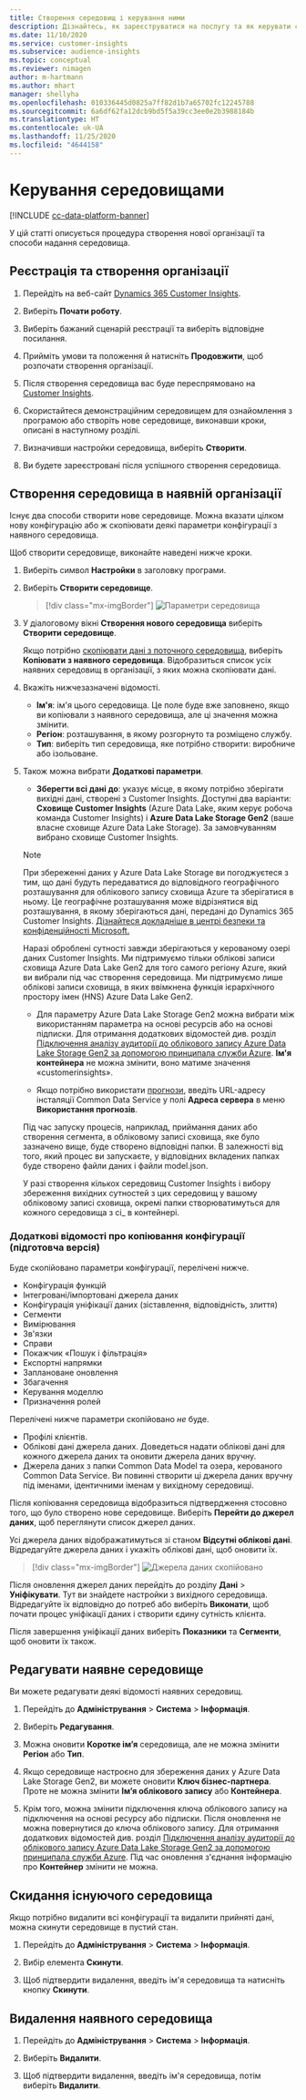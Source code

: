 ```yaml
---
title: Створення середовищ і керування ними
description: Дізнайтесь, як зареєструватися на послугу та як керувати середовищами.
ms.date: 11/10/2020
ms.service: customer-insights
ms.subservice: audience-insights
ms.topic: conceptual
ms.reviewer: nimagen
author: m-hartmann
ms.author: mhart
manager: shellyha
ms.openlocfilehash: 010336445d0825a7ff82d1b7a65702fc12245788
ms.sourcegitcommit: 6a6df62fa12dcb9bd5f5a39cc3ee0e2b3988184b
ms.translationtype: HT
ms.contentlocale: uk-UA
ms.lasthandoff: 11/25/2020
ms.locfileid: "4644158"
---
```

# <a name="manage-environments"></a>Керування середовищами

[!INCLUDE [cc-data-platform-banner](../includes/cc-data-platform-banner.md)]

У цій статті описується процедура створення нової організації та способи надання середовища.

## <a name="sign-up-and-create-an-organization"></a>Реєстрація та створення організації

1. Перейдіть на веб-сайт [Dynamics 365 Customer Insights](https://dynamics.microsoft.com/ai/customer-insights/).

2. Виберіть **Почати роботу**.

3. Виберіть бажаний сценарій реєстрації та виберіть відповідне посилання.

4. Прийміть умови та положення й натисніть **Продовжити**, щоб розпочати створення організації.

5. Після створення середовища вас буде переспрямовано на [Customer Insights](https://home.ci.ai.dynamics.com).

6. Скористайтеся демонстраційним середовищем для ознайомлення з програмою або створіть нове середовище, виконавши кроки, описані в наступному розділі.

7. Визначивши настройки середовища, виберіть **Створити**.

8. Ви будете зареєстровані після успішного створення середовища.

## <a name="create-an-environment-in-an-existing-organization"></a>Створення середовища в наявній організації

Існує два способи створити нове середовище. Можна вказати цілком нову конфігурацію або ж скопіювати деякі параметри конфігурації з наявного середовища.

Щоб створити середовище, виконайте наведені нижче кроки.

1. Виберіть символ **Настройки** в заголовку програми.

1. Виберіть **Створити середовище**.

   > [!div class="mx-imgBorder"]
   > ![Параметри середовища](media/environment-settings-dialog.png)

1. У діалоговому вікні **Створення нового середовища** виберіть **Створити середовище**.

   Якщо потрібно [скопіювати дані з поточного середовища](#additional-considerations-for-copy-configuration-preview), виберіть **Копіювати з наявного середовища**. Відобразиться список усіх наявних середовищ в організації, з яких можна скопіювати дані.

1. Вкажіть нижчезазначені відомості.
   - **Ім'я**: ім'я цього середовища. Це поле буде вже заповнено, якщо ви копіювали з наявного середовища, але ці значення можна змінити.
   - **Регіон**: розташування, в якому розгорнуто та розміщено службу.
   - **Тип**: виберіть тип середовища, яке потрібно створити: виробниче або ізольоване.

2. Також можна вибрати **Додаткові параметри**.

   - **Зберегти всі дані до**: указує місце, в якому потрібно зберігати вихідні дані, створені з Customer Insights. Доступні два варіанти: **Сховище Customer Insights** (Azure Data Lake, яким керує робоча команда Customer Insights) і **Azure Data Lake Storage Gen2** (ваше власне сховище Azure Data Lake Storage). За замовчуванням вибрано сховище Customer Insights.

   > [!NOTE]
   > При збереженні даних у Azure Data Lake Storage ви погоджуєтеся з тим, що дані будуть передаватися до відповідного географічного розташування для облікового запису сховища Azure та зберігатися в ньому. Це географічне розташування може відрізнятися від розташування, в якому зберігаються дані, передані до Dynamics 365 Customer Insights. [Дізнайтеся докладніше в центрі безпеки та конфіденційності Microsoft.](https://www.microsoft.com/trust-center)
   >
   > Наразі оброблені сутності завжди зберігаються у керованому озері даних Customer Insights.
   > Ми підтримуємо тільки облікові записи сховища Azure Data Lake Gen2 для того самого регіону Azure, який ви вибрали під час створення середовища.
   > Ми підтримуємо лише облікові записи сховища, в яких ввімкнена функція ієрархічного простору імен (HNS) Azure Data Lake Gen2.

   - Для параметру Azure Data Lake Storage Gen2 можна вибрати між використанням параметра на основі ресурсів або на основі підписки. Для отримання додаткових відомостей див. розділ [Підключення аналізу аудиторії до облікового запису Azure Data Lake Storage Gen2 за допомогою принципала служби Azure](connect-service-principal.md). **Ім'я контейнера** не можна змінити, воно матиме значення «customerinsights».
   
   - Якщо потрібно використати [прогнози](predictions.md), введіть URL-адресу інсталяції Common Data Service у полі **Адреса сервера** в меню **Використання прогнозів**.

   Під час запуску процесів, наприклад, приймання даних або створення сегмента, в обліковому записі сховища, яке було зазначено вище, буде створено відповідні папки. В залежності від того, який процес ви запускаєте, у відповідних вкладених папках буде створено файли даних і файли model.json.

   У разі створення кількох середовищ Customer Insights і вибору збереження вихідних сутностей з цих середовищ у вашому обліковому записі сховища, окремі папки створюватимуться для кожного середовища з ci_ <environmentid> в контейнері.

### <a name="additional-considerations-for-copy-configuration-preview"></a>Додаткові відомості про копіювання конфігурації (підготовча версія)

Буде скопійовано параметри конфігурації, перелічені нижче.

- Конфігурація функцій
- Інтегровані/імпортовані джерела даних
- Конфігурація уніфікації даних (зіставлення, відповідність, злиття)
- Сегменти
- Вимірювання
- Зв'язки
- Справи
- Покажчик «Пошук і фільтрація»
- Експортні напрямки
- Заплановане оновлення
- Збагачення
- Керування моделлю
- Призначення ролей

Перелічені нижче параметри скопійовано *не* буде.

- Профілі клієнтів.
- Облікові дані джерела даних. Доведеться надати облікові дані для кожного джерела даних та оновити джерела даних вручну.
- Джерела даних з папки Common Data Model та озера, керованого Common Data Service. Ви повинні створити ці джерела даних вручну під іменами, ідентичними іменам у вихідному середовищі.

Після копіювання середовища відобразиться підтвердження стосовно того, що було створено нове середовище. Виберіть **Перейти до джерел даних**, щоб переглянути список джерел даних.

Усі джерела даних відображатимуться зі станом **Відсутні облікові дані**. Відредагуйте джерела даних і укажіть облікові дані, щоб оновити їх.

> [!div class="mx-imgBorder"]
> ![Джерела даних скопійовано](media/data-sources-copied.png)

Після оновлення джерел даних перейдіть до розділу **Дані** > **Уніфікувати**. Тут ви знайдете настройки з вихідного середовища. Відредагуйте їх відповідно до потреб або виберіть **Виконати**, щоб почати процес уніфікації даних і створити єдину сутність клієнта.

Після завершення уніфікації даних виберіть **Показники** та **Сегменти**, щоб оновити їх також.

## <a name="edit-an-existing-environment"></a>Редагувати наявне середовище

Ви можете редагувати деякі відомості наявних середовищ.

1. Перейдіть до **Адміністрування** > **Система** > **Інформація**.

2. Виберіть **Редагування**.

3. Можна оновити **Коротке ім’я** середовища, але не можна змінити **Регіон** або **Тип**.

4. Якщо середовище настроєно для збереження даних у Azure Data Lake Storage Gen2, ви можете оновити **Ключ бізнес-партнера**. Проте не можна змінити **Ім’я облікового запису** або **Контейнера**.

5. Крім того, можна змінити підключення ключа облікового запису на підключення на основі ресурсу або підписки. Після оновлення не можна повернутися до ключа облікового запису. Для отримання додаткових відомостей див. розділ [Підключення аналізу аудиторії до облікового запису Azure Data Lake Storage Gen2 за допомогою принципала служби Azure](connect-service-principal.md). Під час оновлення з'єднання інформацію про **Контейнер** змінити не можна.

## <a name="reset-an-existing-environment"></a>Скидання існуючого середовища

Якщо потрібно видалити всі конфігурації та видалити прийняті дані, можна скинути середовище в пустий стан.

1.  Перейдіть до **Адміністрування** > **Система** > **Інформація**.

2.  Вибір елемента **Скинути**. 

3.  Щоб підтвердити видалення, введіть ім'я середовища та натисніть кнопку **Скинути**.


## <a name="delete-an-existing-environment"></a>Видалення наявного середовища

1. Перейдіть до **Адміністрування** > **Система** > **Інформація**.

1. Виберіть **Видалити**.

1. Щоб підтвердити видалення, введіть ім'я середовища, потім виберіть **Видалити**.

